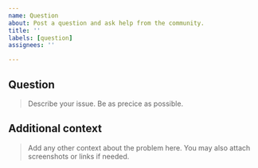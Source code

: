 ```yaml
---
name: Question
about: Post a question and ask help from the community.
title: ''
labels: [question]
assignees: ''

---
```


## Question
> Describe your issue. Be as precice as possible.

## Additional context
> Add any other context about the problem here. You may also attach screenshots or links if needed.

